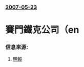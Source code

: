 ### [2007-05-23](/news/2007/05/23/index.md)

##### 
# 賽門鐵克公司（en




### 信息来源:

1. [明報](https://web.archive.org/web/20070525103021/http://hk.news.yahoo.com/070523/12/281e0.html)

